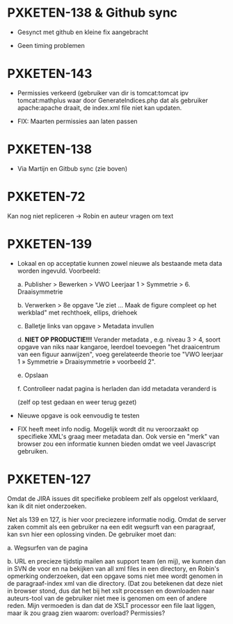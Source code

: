 PXKETEN-138 & Github sync
=========================

- Gesynct met github en kleine fix aangebracht

- Geen timing problemen


PXKETEN-143
===========

- Permissies verkeerd (gebruiker van dir is tomcat:tomcat ipv tomcat:mathplus waar door GenerateIndices.php dat als
  gebruiker apache:apache draait, de index.xml file niet kan updaten.
  
- FIX: Maarten permissies aan laten passen


PXKETEN-138
===========

- Via Martijn en Gitbub sync (zie boven)

PXKETEN-72
==========

Kan nog niet repliceren -> Robin en auteur vragen om text


PXKETEN-139
===========

- Lokaal en op acceptatie kunnen zowel nieuwe als bestaande meta data worden ingevuld. Voorbeeld:

    a. Publisher > Bewerken > VWO Leerjaar 1 > Symmetrie > 6. Draaisymmetrie
    
    b. Verwerken > 8e opgave "Je ziet ... Maak de figure compleet op het werkblad" met
       rechthoek, ellips, driehoek
    
    c. Balletje links van opgave > Metadata invullen
    
    d. **NIET OP PRODUCTIE!!!** Verander metadata , e.g. niveau 3 > 4, soort opgave van niks naar kangaroe, 
       leerdoel toevoegen "het draaicentrum van een figuur aanwijzen", voeg gerelateerde theorie toe
       "VWO leerjaar 1 » Symmetrie » Draaisymmetrie » voorbeeld 2". 
       
    e. Opslaan
    
    f. Controlleer nadat pagina is herladen dan idd metadata veranderd is
    
    (zelf op test gedaan en weer terug gezet)
    
- Nieuwe opgave is ook eenvoudig te testen

- FIX heeft meet info nodig. Mogelijk wordt dit nu veroorzaakt op specifieke XML's graag meer metadata dan. Ook 
  versie en "merk" van browser zou een informatie kunnen bieden omdat we veel Javascript gebruiken.

PXKETEN-127
===========

Omdat de JIRA issues dit specifieke probleem zelf als opgelost verklaard, kan ik dit niet onderzoeken. 


Net als 139 en 127, is hier voor preciezere informatie nodig. Omdat de server zaken commit als een gebruiker na een edit wegsurft
van een paragraaf, kan svn hier een oplossing vinden. De gebruiker moet dan:

a. Wegsurfen van de pagina

b. URL en precieze tijdstip mailen aan support team (en mij), we kunnen dan in SVN de voor en na bekijken van all
   xml files in een directory, en Robin's opmerking onderzoeken, dat een opgave soms niet mee wordt genomen in de
   paragraaf-index xml van die directory. (Dat zou betekenen dat deze niet in browser stond, dus dat het bij het xslt
   processen en downloaden naar auteurs-tool van de gebruiker niet mee is genomen om een of andere reden. Mijn 
   vermoeden is dan dat de XSLT processor een file laat liggen, maar ik zou graag zien waarom: overload? Permissies?
    